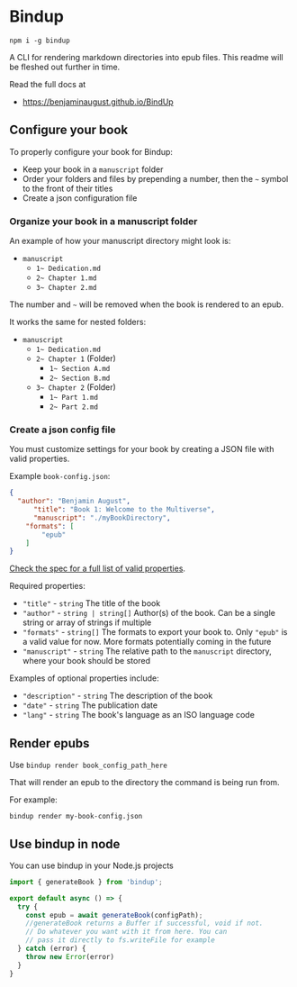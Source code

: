 # Bindup

`npm i -g bindup`

A CLI for rendering markdown directories into epub files. This readme will be fleshed out further in time.

Read the full docs at 
- https://benjaminaugust.github.io/BindUp

## Configure your book

To properly configure your book for Bindup:

- Keep your book in a `manuscript` folder
- Order your folders and files by prepending a number, then the `~` symbol to the front of their titles
- Create a json configuration file

### Organize your book in a manuscript folder

An example of how your manuscript directory might look is:

- `manuscript`
  - `1~ Dedication.md`
  - `2~ Chapter 1.md`
  - `3~ Chapter 2.md`

The number and `~` will be removed when the book is rendered to an epub.

It works the same for nested folders:

- `manuscript`
  - `1~ Dedication.md`
  - `2~ Chapter 1` (Folder)
    - `1~ Section A.md`
    - `2~ Section B.md`
  - `3~ Chapter 2` (Folder)
    - `1~ Part 1.md`
    - `2~ Part 2.md`

### Create a json config file

You must customize settings for your book by creating a JSON file with valid properties. 

Example `book-config.json`:

```json
{
  "author": "Benjamin August",
      "title": "Book 1: Welcome to the Multiverse",
      "manuscript": "./myBookDirectory",
    "formats": [
        "epub"
    ]
}
```

[Check the spec for a full list of valid properties](https://benjaminaugust.github.io/BindUp/book).

Required properties:

- `"title"` - `string` The title of the book
- `"author"` - `string | string[]` Author(s) of the book. Can be a single string or array of strings if multiple
- `"formats"` - `string[]` The formats to export your book to. Only `"epub"` is a valid value for now. More formats potentially coming in the future
- `"manuscript"` - `string` The relative path to the `manuscript` directory, where your book should be stored

Examples of optional properties include:

- `"description"` - `string` The description of the book
- `"date"` - `string` The publication date
- `"lang"` - `string` The book's language as an ISO language code

## Render epubs

Use `bindup render book_config_path_here`

That will render an epub to the directory the command is being run from.

For example:

`bindup render my-book-config.json`

## Use bindup in node

You can use bindup in your Node.js projects

```javascript
import { generateBook } from 'bindup';

export default async () => {
  try {
    const epub = await generateBook(configPath);
    //generateBook returns a Buffer if successful, void if not.
    // Do whatever you want with it from here. You can
    // pass it directly to fs.writeFile for example
  } catch (error) {
    throw new Error(error)
  }
}
```